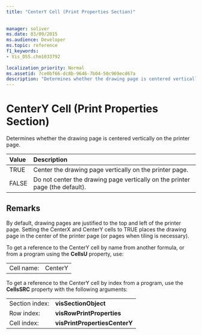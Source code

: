 ```yaml
---
title: "CenterY Cell (Print Properties Section)"
 
 
manager: soliver
ms.date: 03/09/2015
ms.audience: Developer
ms.topic: reference
f1_keywords:
- Vis_DSS.chm1033792
 
localization_priority: Normal
ms.assetid: 7ce0bf66-dc8b-9646-7b04-50c969ecd67a
description: "Determines whether the drawing page is centered vertically on the printer page."
---
```


# CenterY Cell (Print Properties Section)

Determines whether the drawing page is centered vertically on the printer page. 
  
|**Value**|**Description**|
|:-----|:-----|
| TRUE  <br/> | Center the drawing page vertically on the printer page.  <br/> |
| FALSE  <br/> | Do not center the drawing page vertically on the printer page (the default).  <br/> |
   
## Remarks

By default, drawing pages are justified to the top and left of the printer page. Setting the CenterX and CenterY cells to TRUE places the drawing page in the center of the printer page (or pages when tiling is necessary). 
  
To get a reference to the CenterY cell by name from another formula, or from a program using the **CellsU** property, use: 
  
|||
|:-----|:-----|
| Cell name:  <br/> | CenterY  <br/> |
   
To get a reference to the CenterY cell by index from a program, use the **CellsSRC** property with the following arguments: 
  
|||
|:-----|:-----|
| Section index:  <br/> |**visSectionObject** <br/> |
| Row index:  <br/> |**visRowPrintProperties** <br/> |
| Cell index:  <br/> |**visPrintPropertiesCenterY** <br/> |
   

